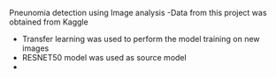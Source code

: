Pneunomia detection using Image analysis
-Data from this project was obtained from Kaggle
- Transfer learning was used to perform the model training on new images
- RESNET50 model was used as source model
-
